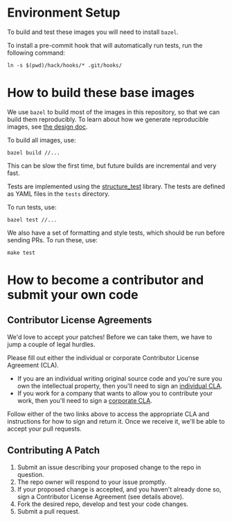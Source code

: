 # Environment Setup

To build and test these images you will need to install `bazel`.

To install a pre-commit hook that will automatically run tests, run the following command:

```shell
ln -s $(pwd)/hack/hooks/* .git/hooks/
```

# How to build these base images

We use `bazel` to build most of the images in this repository, so that we can build them reproducibly.
To learn about how we generate reproducible images, see [the design doc](./reproducible/README.md).

To build all images, use:

```shell
bazel build //...
```

This can be slow the first time, but future builds are incremental and very fast.

Tests are implemented using the [structure_test](https://www.github.com/GoogleCloudPlatform/runtimes-common/structure_test) library.
The tests are defined as YAML files in the `tests` directory.

To run tests, use:

```shell
bazel test //...
```

We also have a set of formatting and style tests, which should be run before sending PRs.
To run these, use:

```shell
make test
```

# How to become a contributor and submit your own code

## Contributor License Agreements

We'd love to accept your patches! Before we can take them, we have to jump a couple of legal hurdles.

Please fill out either the individual or corporate Contributor License Agreement (CLA).

  * If you are an individual writing original source code and you're sure you own the intellectual property, then you'll need to sign an [individual CLA](http://code.google.com/legal/individual-cla-v1.0.html).
  * If you work for a company that wants to allow you to contribute your work, then you'll need to sign a [corporate CLA](http://code.google.com/legal/corporate-cla-v1.0.html).

Follow either of the two links above to access the appropriate CLA and instructions for how to sign and return it. Once we receive it, we'll be able to accept your pull requests.

## Contributing A Patch

1. Submit an issue describing your proposed change to the repo in question.
1. The repo owner will respond to your issue promptly.
1. If your proposed change is accepted, and you haven't already done so, sign a Contributor License Agreement (see details above).
1. Fork the desired repo, develop and test your code changes.
1. Submit a pull request.
